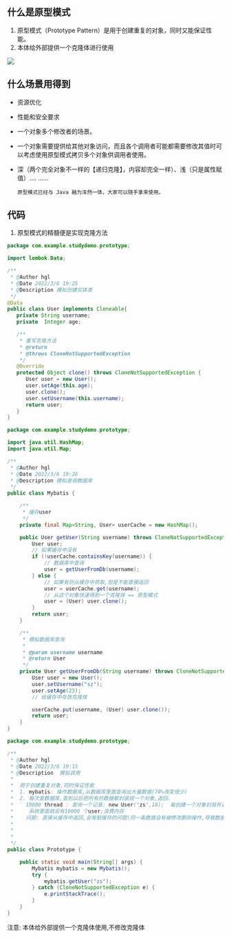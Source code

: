 ## 什么是原型模式

1.  原型模式（Prototype Pattern）是用于创建重复的对象，同时又能保证性能。
2. 本体给外部提供一个克隆体进行使用

![](C:\Users\jasonzhang\Desktop\JasonHu-master\docs\大厂学院\设计模式\images\20220306_3.png)

## 什么场景用得到

- 资源优化

- 性能和安全要求

- 一个对象多个修改者的场景。

- 一个对象需要提供给其他对象访问，而且各个调用者可能都需要修改其值时可以考虑使用原型模式拷贝多个对象供调用者使用。

- 深（两个完全对象不一样的【递归克隆】，内容却完全一样）、浅（只是属性赋值）....
  ......

   `原型模式已经与 Java 融为浑然一体，大家可以随手拿来使用。`

## 代码

1. 原型模式的精髓便是实现克隆方法

```java
package com.example.studydemo.prototype;

import lombok.Data;

/**
 * @Author hgl
 * @Date 2022/3/6 19:25
 * @Description 模拟创建实体类
 */
@Data
public class User implements Cloneable{
   private String username;
   private  Integer age;

   /**
    * 重写克隆方法
    * @return
    * @throws CloneNotSupportedException
    */
   @Override
   protected Object clone() throws CloneNotSupportedException {
      User user = new User();
      user.setAge(this.age);
      user.clone();
      user.setUsername(this.username);
      return user;
   }
}
```

```java
package com.example.studydemo.prototype;

import java.util.HashMap;
import java.util.Map;

/**
 * @Author hgl
 * @Date 2022/3/6 19:26
 * @Description 模拟查询数据库
 */
public class Mybatis {

    /**
     * 缓存user
     */
    private final Map<String, User> userCache = new HashMap();

    public User getUser(String username) throws CloneNotSupportedException {
        User user;
        // 如果缓存中没有
        if (!userCache.containsKey(username)) {
            // 数据库中查询
            user = getUserFromDb(username);
        } else {
            // 如果有则从缓存中获取,但是不能直接返回
            user = userCache.get(username);
            // 从这个对象快速得到一个克隆体 == 原型模式
            user = (User) user.clone();
        }
        return user;
    }

    /**
     * 模拟数据库查询
     *
     * @param username username
     * @return User
     */
    private User getUserFromDb(String username) throws CloneNotSupportedException {
        User user = new User();
        user.setUsername("sz");
        user.setAge(23);
        // 给缓存中存放克隆体

        userCache.put(username, (User) user.clone());
        return user;
    }
}
```



```java
package com.example.studydemo.prototype;

/**
 * @Author hgl
 * @Date 2022/3/6 19:15
 * @Description  模拟调用
 *
 *  用于创建重复对象,同时保证性能
 *  1. mybatis: 操作数据库,从数据库里面查询出大量数据(70%改变很少)
 *  2. 每次查数据库,查到以后把所有的数据都封装成一个对象,返回.
 *    10000 thread : 查询一个记录: new User("zs",18);  每创建一个对象封装并返回
 *     系统里面就会有10000 个user;浪费内存
 *    问题: 直接从缓存中返回,会有脏缓存的问题(同一条数据会有被修改删除操作,导致数据的不一致)
 *
 * 
 *
 */
public class Prototype {

    public static void main(String[] args) {
        Mybatis mybatis = new Mybatis();
        try {
            mybatis.getUser("zs");
        } catch (CloneNotSupportedException e) {
            e.printStackTrace();
        }
    }
}
```

注意: 本体给外部提供一个克隆体使用,不修改克隆体